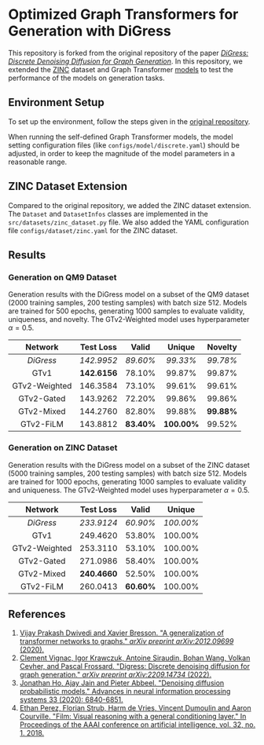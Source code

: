 # Optimized Graph Transformers for Generation with DiGress

This repository is forked from the original repository of the paper [*DiGress: Discrete Denoising Diffusion for Graph Generation*](https://openreview.net/forum?id=UaAD-Nu86WX). In this repository, we extended the [ZINC](https://zinc15.docking.org/) dataset and Graph Transformer [models](https://github.com/Klasnov/gtv2) to test the performance of the models on generation tasks.


## Environment Setup

To set up the environment, follow the steps given in the [original repository](https://github.com/cvignac/DiGress).

When running the self-defined Graph Transformer models, the model setting configuration files (like `configs/model/discrete.yaml`) should be adjusted, in order to keep the magnitude of the model parameters in a reasonable range.


## ZINC Dataset Extension

Compared to the original repository, we added the ZINC dataset extension. The `Dataset` and `DatasetInfos` classes are implemented in the `src/datasets/zinc_dataset.py` file. We also added the YAML configuration file `configs/dataset/zinc.yaml` for the ZINC dataset.


## Results

### Generation on QM9 Dataset

Generation results with the DiGress model on a subset of the QM9 dataset (2000 training samples, 200 testing samples) with batch size 512. Models are trained for 500 epochs, generating 1000 samples to evaluate validity, uniqueness, and novelty. The GTv2-Weighted model uses hyperparameter $\alpha = 0.5$.

|     Network      | Test Loss | Valid | Unique | Novelty |
| :--------------: | :---------------: | :--------: | :--------------: | :--------------: |
| *DiGress* | *142.9952* | *89.60%* | *99.33%* | *99.78%* |
| GTv1 | **142.6156** | 78.10% | 99.87% | 99.87% |
| GTv2-Weighted | 146.3584 | 73.10% | 99.61% | 99.61% |
|  GTv2-Gated  | 143.9262 | 72.20% | 99.86% | 99.86% |
|  GTv2-Mixed  | 144.2760 | 82.80% | 99.88% | **99.88%** |
|   GTv2-FiLM   | 143.8812 | **83.40%** | **100.00%** | 99.52% |


### Generation on ZINC Dataset

Generation results with the DiGress model on a subset of the ZINC dataset (5000 training samples, 200 testing samples) with batch size 512. Models are trained for 1000 epochs, generating 1000 samples to evaluate validity and uniqueness. The GTv2-Weighted model uses hyperparameter $\alpha = 0.5$.

|     Network      | Test Loss | Valid | Unique |
| :--------------: | :---------------: | :--------: | :--------------: |
| *DiGress* | *233.9124* | *60.90%* | *100.00%* |
| GTv1 | 249.4620 | 53.80% | 100.00% |
| GTv2-Weighted | 253.3110 | 53.10% | 100.00% |
|  GTv2-Gated  | 271.0986 | 58.40% | 100.00% |
|  GTv2-Mixed  | **240.4660** | 52.50% | 100.00% |
|   GTv2-FiLM   | 260.0413 | **60.60%** | 100.00% |


## References

1. [Vijay Prakash Dwivedi and Xavier Bresson. "A generalization of transformer networks to graphs." *arXiv preprint arXiv:2012.09699* (2020).](https://arxiv.org/abs/2012.09699)
2. [Clement Vignac, Igor Krawczuk, Antoine Siraudin, Bohan Wang, Volkan Cevher, and Pascal Frossard. "Digress: Discrete denoising diffusion for graph generation." *arXiv preprint arXiv:2209.14734* (2022).](https://arxiv.org/abs/2209.14734)
3. [Jonathan Ho, Ajay Jain and Pieter Abbeel. "Denoising diffusion probabilistic models." Advances in neural information processing systems 33 (2020): 6840-6851.](https://proceedings.neurips.cc/paper/2020/hash/4c5bcfec8584af0d967f1ab10179ca4b-Abstract.html)
4. [Ethan Perez, Florian Strub, Harm de Vries, Vincent Dumoulin and Aaron Courville. "Film: Visual reasoning with a general conditioning layer." In Proceedings of the AAAI conference on artificial intelligence, vol. 32, no. 1. 2018.](https://ojs.aaai.org/index.php/AAAI/article/view/11671)
